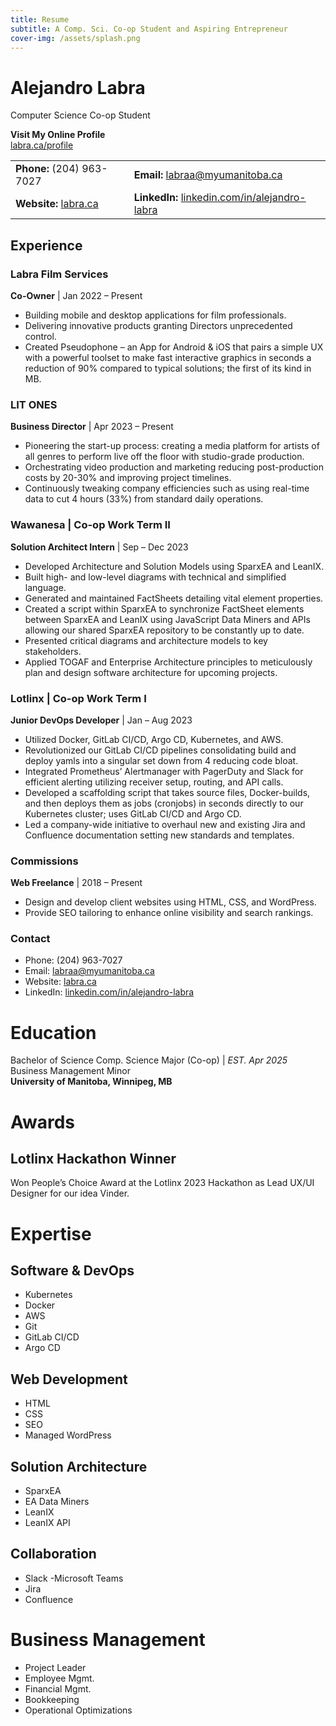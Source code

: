 ```yaml
---
title: Resume
subtitle: A Comp. Sci. Co-op Student and Aspiring Entrepreneur
cover-img: /assets/splash.png
---
```


# Alejandro Labra
Computer Science Co-op Student

**Visit My Online Profile**  
[labra.ca/profile](http://labra.ca/profile)

|                |                |
| -------------- | -------------- |
| **Phone:** (204) 963-7027 | **Email:** [labraa@myumanitoba.ca](mailto:labraa@myumanitoba.ca) |
| **Website:** [labra.ca](http://labra.ca) | **LinkedIn:** [linkedin.com/in/alejandro-labra](https://linkedin.com/in/alejandro-labra) |


## Experience

### **Labra Film Services**
**Co-Owner** | Jan 2022 – Present
- Building mobile and desktop applications for film professionals.
- Delivering innovative products granting Directors unprecedented control.
- Created Pseudophone – an App for Android & iOS that pairs a simple UX with a powerful toolset to make fast interactive graphics in seconds a reduction of 90% compared to typical solutions; the first of its kind in MB.

### **LIT ONES**
**Business Director** | Apr 2023 – Present
- Pioneering the start-up process: creating a media platform for artists of all genres to perform live off the floor with studio-grade production.
- Orchestrating video production and marketing reducing post-production costs by 20-30% and improving project timelines.
- Continuously tweaking company efficiencies such as using real-time data to cut 4 hours (33%) from standard daily operations.

### **Wawanesa** | Co-op Work Term II
**Solution Architect Intern** | Sep – Dec 2023
- Developed Architecture and Solution Models using SparxEA and LeanIX.
- Built high- and low-level diagrams with technical and simplified language.
- Generated and maintained FactSheets detailing vital element properties.
- Created a script within SparxEA to synchronize FactSheet elements between SparxEA and LeanIX using JavaScript Data Miners and APIs allowing our shared SparxEA repository to be constantly up to date.
- Presented critical diagrams and architecture models to key stakeholders.
- Applied TOGAF and Enterprise Architecture principles to meticulously plan and design software architecture for upcoming projects.

### **Lotlinx** | Co-op Work Term I
**Junior DevOps Developer** | Jan – Aug 2023
- Utilized Docker, GitLab CI/CD, Argo CD, Kubernetes, and AWS.
- Revolutionized our GitLab CI/CD pipelines consolidating build and deploy yamls into a singular set down from 4 reducing code bloat.
- Integrated Prometheus’ Alertmanager with PagerDuty and Slack for efficient alerting utilizing receiver setup, routing, and API calls.
- Developed a scaffolding script that takes source files, Docker-builds, and then deploys them as jobs (cronjobs) in seconds directly to our Kubernetes cluster; uses GitLab CI/CD and Argo CD.
- Led a company-wide initiative to overhaul new and existing Jira and Confluence documentation setting new standards and templates.

### **Commissions**
**Web Freelance** | 2018 – Present
- Design and develop client websites using HTML, CSS, and WordPress.
- Provide SEO tailoring to enhance online visibility and search rankings.

### Contact

- Phone: (204) 963-7027
- Email: [labraa@myumanitoba.ca](mailto:labraa@myumanitoba.ca)
- Website: [labra.ca](http://labra.ca)
- LinkedIn: [linkedin.com/in/alejandro-labra](https://linkedin.com/in/alejandro-labra)

# Education

Bachelor of Science Comp. Science Major (Co-op) | *EST. Apr 2025*  
Business Management Minor  
**University of Manitoba, Winnipeg, MB**

# Awards

## Lotlinx Hackathon Winner
Won People’s Choice Award at the Lotlinx 2023 Hackathon as Lead UX/UI Designer for our idea Vinder.

# Expertise

## Software & DevOps
- Kubernetes 
- Docker
- AWS
- Git
- GitLab CI/CD
- Argo CD
## Web Development
- HTML
- CSS
- SEO
- Managed WordPress
## Solution Architecture
- SparxEA
- EA Data Miners
- LeanIX
- LeanIX API
## Collaboration
- Slack
-Microsoft Teams
- Jira
- Confluence
#  Business Management
- Project Leader
- Employee Mgmt.
- Financial Mgmt.
- Bookkeeping
- Operational Optimizations